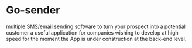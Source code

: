 # Go-sender

multiple SMS/email sending software to turn your prospect into a potential customer 
a useful application for companies wishing to develop at high speed 
for the moment the App is under construction at the back-end level. 
